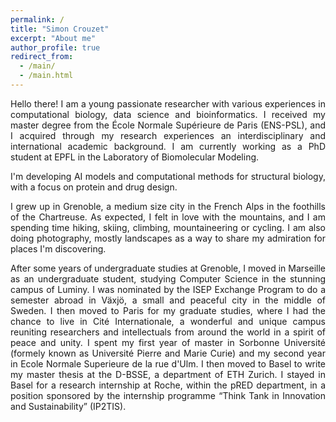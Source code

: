 ```yaml
---
permalink: /
title: "Simon Crouzet"
excerpt: "About me"
author_profile: true
redirect_from: 
  - /main/
  - /main.html
---
```


<style>body {text-align: justify}</style>
Hello there! I am a young passionate researcher with various experiences in computational biology, data science and bioinformatics. I received my master degree from the École Normale Supérieure de Paris (ENS-PSL), and I acquired through my research experiences an interdisciplinary and international academic background. I am currently working as a PhD student at EPFL in the Laboratory of Biomolecular Modeling.

I'm developing AI models and computational methods for structural biology, with a focus on protein and drug design.

I grew up in Grenoble, a medium size city in the French Alps in the foothills of the Chartreuse. As expected, I felt in love with the mountains, and I am spending time hiking, skiing, climbing, mountaineering or cycling. I am also doing photography, mostly landscapes as a way to share my admiration for places I'm discovering.

After some years of undergraduate studies at Grenoble, I moved in Marseille as an undergraduate student, studying Computer Science in the stunning campus of Luminy. I was nominated by the ISEP Exchange Program to do a semester abroad in Växjö, a small and peaceful city in the middle of Sweden. I then moved to Paris for my graduate studies, where I had the chance to live in Cité Internationale, a wonderful and unique campus reuniting researchers and intellectuals from around the world in a spirit of peace and unity. I spent my first year of master in Sorbonne Université (formely known as Université Pierre and Marie Curie) and my second year in Ecole Normale Superieure de la rue d'Ulm. I then moved to Basel to write my master thesis at the D-BSSE, a department of ETH Zurich. I stayed in Basel for a research internship at Roche, within the pRED department, in a position sponsored by the internship programme “Think Tank in Innovation and Sustainability” (IP2TIS).
